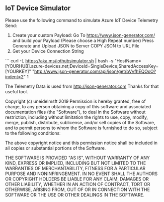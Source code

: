 ## IoT Device Simulator

Please use the following command to simulate Azure IoT Device Telemetry Send: 

1)  Create your custom Payload:
      Go To https://www.json-generator.com/ and build your Payload  (Please choose a High Repeat number)
      Press Generate and Upload JSON to Server
      COPY JSON to URL File
2)  Get your Device Connection String

´´´
curl -L https://aka.ms/iothubsimulator.sh | bash -s  "HostName=[YOURHUB].azure-devices.net;DeviceId=SingleDevice;SharedAccessKey=[YOURKEY]" "http://www.json-generator.com/api/json/get/bVvfhEQOoO?indent=2" 1


The Telemetry Data is used from http://json-generator.com Thanks for that useful tool.







Copyright (c) uneidelmsft 2019
Permission is hereby granted, free of charge, to any person obtaining a copy of this software and associated documentation files (the "Software"), to deal in the Software without restriction, including without limitation the rights to use, copy, modify, merge, publish, distribute, sublicense, and/or sell copies of the Software, and to permit persons to whom the Software is furnished to do so, subject to the following conditions:

The above copyright notice and this permission notice shall be included in all copies or substantial portions of the Software.

THE SOFTWARE IS PROVIDED "AS IS", WITHOUT WARRANTY OF ANY KIND, EXPRESS OR IMPLIED, INCLUDING BUT NOT LIMITED TO THE WARRANTIES OF MERCHANTABILITY, FITNESS FOR A PARTICULAR PURPOSE AND NONINFRINGEMENT. IN NO EVENT SHALL THE AUTHORS OR COPYRIGHT HOLDERS BE LIABLE FOR ANY CLAIM, DAMAGES OR OTHER LIABILITY, WHETHER IN AN ACTION OF CONTRACT, TORT OR OTHERWISE, ARISING FROM, OUT OF OR IN CONNECTION WITH THE SOFTWARE OR THE USE OR OTHER DEALINGS IN THE SOFTWARE.
